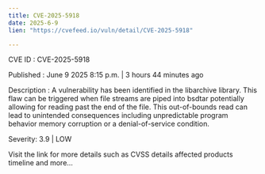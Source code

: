 ```yaml
---
title: CVE-2025-5918
date: 2025-6-9
lien: "https://cvefeed.io/vuln/detail/CVE-2025-5918"

---
```


CVE ID : CVE-2025-5918

Published :  June 9
2025
8:15 p.m. | 3 hours
44 minutes ago

Description : A vulnerability has been identified in the libarchive library. This flaw can be triggered when file streams are piped into bsdtar
potentially allowing for reading past the end of the file. This out-of-bounds read can lead to unintended consequences
including unpredictable program behavior
memory corruption
or a denial-of-service condition.

Severity: 3.9 | LOW

Visit the link for more details
such as CVSS details
affected products
timeline
and more...
